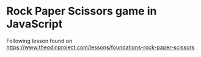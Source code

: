 # Rock Paper Scissors game in JavaScript
Following lesson found on https://www.theodinproject.com/lessons/foundations-rock-paper-scissors
